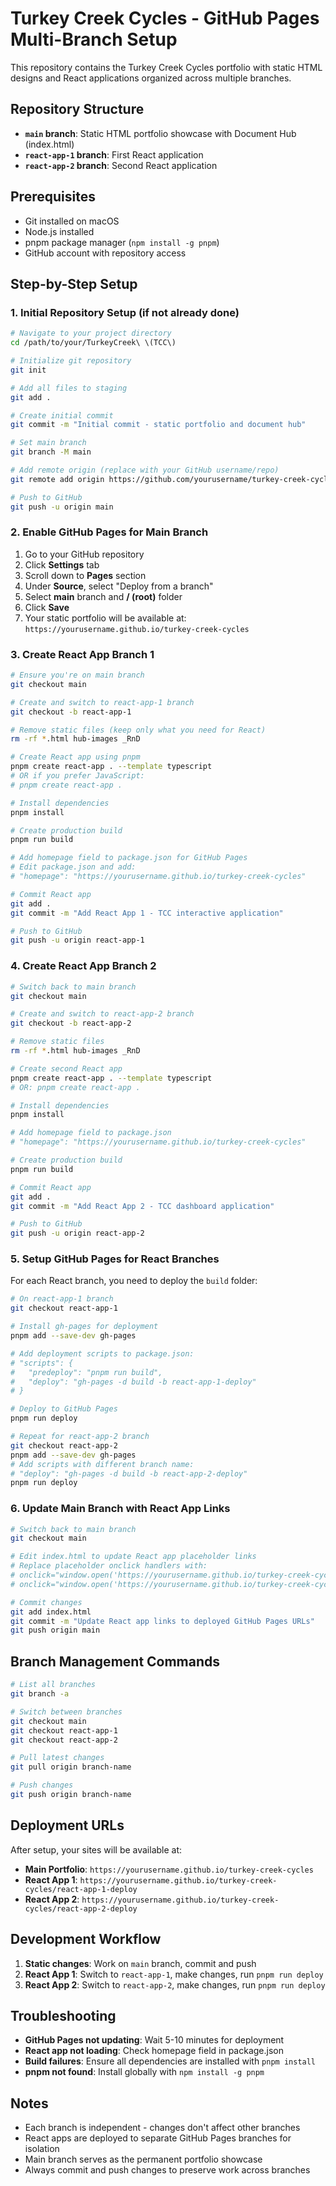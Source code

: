 # Turkey Creek Cycles - GitHub Pages Multi-Branch Setup

This repository contains the Turkey Creek Cycles portfolio with static HTML designs and React applications organized across multiple branches.

## Repository Structure

- **`main` branch**: Static HTML portfolio showcase with Document Hub (index.html)
- **`react-app-1` branch**: First React application
- **`react-app-2` branch**: Second React application

## Prerequisites

- Git installed on macOS
- Node.js installed
- pnpm package manager (`npm install -g pnpm`)
- GitHub account with repository access

## Step-by-Step Setup

### 1. Initial Repository Setup (if not already done)

```bash
# Navigate to your project directory
cd /path/to/your/TurkeyCreek\ \(TCC\)

# Initialize git repository
git init

# Add all files to staging
git add .

# Create initial commit
git commit -m "Initial commit - static portfolio and document hub"

# Set main branch
git branch -M main

# Add remote origin (replace with your GitHub username/repo)
git remote add origin https://github.com/yourusername/turkey-creek-cycles.git

# Push to GitHub
git push -u origin main
```

### 2. Enable GitHub Pages for Main Branch

1. Go to your GitHub repository
2. Click **Settings** tab
3. Scroll down to **Pages** section
4. Under **Source**, select "Deploy from a branch"
5. Select **main** branch and **/ (root)** folder
6. Click **Save**
7. Your static portfolio will be available at: `https://yourusername.github.io/turkey-creek-cycles`

### 3. Create React App Branch 1

```bash
# Ensure you're on main branch
git checkout main

# Create and switch to react-app-1 branch
git checkout -b react-app-1

# Remove static files (keep only what you need for React)
rm -rf *.html hub-images _RnD

# Create React app using pnpm
pnpm create react-app . --template typescript
# OR if you prefer JavaScript:
# pnpm create react-app .

# Install dependencies
pnpm install

# Create production build
pnpm run build

# Add homepage field to package.json for GitHub Pages
# Edit package.json and add:
# "homepage": "https://yourusername.github.io/turkey-creek-cycles"

# Commit React app
git add .
git commit -m "Add React App 1 - TCC interactive application"

# Push to GitHub
git push -u origin react-app-1
```

### 4. Create React App Branch 2

```bash
# Switch back to main branch
git checkout main

# Create and switch to react-app-2 branch
git checkout -b react-app-2

# Remove static files
rm -rf *.html hub-images _RnD

# Create second React app
pnpm create react-app . --template typescript
# OR: pnpm create react-app .

# Install dependencies
pnpm install

# Add homepage field to package.json
# "homepage": "https://yourusername.github.io/turkey-creek-cycles"

# Create production build
pnpm run build

# Commit React app
git add .
git commit -m "Add React App 2 - TCC dashboard application"

# Push to GitHub
git push -u origin react-app-2
```

### 5. Setup GitHub Pages for React Branches

For each React branch, you need to deploy the `build` folder:

```bash
# On react-app-1 branch
git checkout react-app-1

# Install gh-pages for deployment
pnpm add --save-dev gh-pages

# Add deployment scripts to package.json:
# "scripts": {
#   "predeploy": "pnpm run build",
#   "deploy": "gh-pages -d build -b react-app-1-deploy"
# }

# Deploy to GitHub Pages
pnpm run deploy

# Repeat for react-app-2 branch
git checkout react-app-2
pnpm add --save-dev gh-pages
# Add scripts with different branch name:
# "deploy": "gh-pages -d build -b react-app-2-deploy"
pnpm run deploy
```

### 6. Update Main Branch with React App Links

```bash
# Switch back to main branch
git checkout main

# Edit index.html to update React app placeholder links
# Replace placeholder onclick handlers with:
# onclick="window.open('https://yourusername.github.io/turkey-creek-cycles/react-app-1-deploy', '_blank')"
# onclick="window.open('https://yourusername.github.io/turkey-creek-cycles/react-app-2-deploy', '_blank')"

# Commit changes
git add index.html
git commit -m "Update React app links to deployed GitHub Pages URLs"
git push origin main
```

## Branch Management Commands

```bash
# List all branches
git branch -a

# Switch between branches
git checkout main
git checkout react-app-1
git checkout react-app-2

# Pull latest changes
git pull origin branch-name

# Push changes
git push origin branch-name
```

## Deployment URLs

After setup, your sites will be available at:
- **Main Portfolio**: `https://yourusername.github.io/turkey-creek-cycles`
- **React App 1**: `https://yourusername.github.io/turkey-creek-cycles/react-app-1-deploy`
- **React App 2**: `https://yourusername.github.io/turkey-creek-cycles/react-app-2-deploy`

## Development Workflow

1. **Static changes**: Work on `main` branch, commit and push
2. **React App 1**: Switch to `react-app-1`, make changes, run `pnpm run deploy`
3. **React App 2**: Switch to `react-app-2`, make changes, run `pnpm run deploy`

## Troubleshooting

- **GitHub Pages not updating**: Wait 5-10 minutes for deployment
- **React app not loading**: Check homepage field in package.json
- **Build failures**: Ensure all dependencies are installed with `pnpm install`
- **pnpm not found**: Install globally with `npm install -g pnpm`

## Notes

- Each branch is independent - changes don't affect other branches
- React apps are deployed to separate GitHub Pages branches for isolation
- Main branch serves as the permanent portfolio showcase
- Always commit and push changes to preserve work across branches